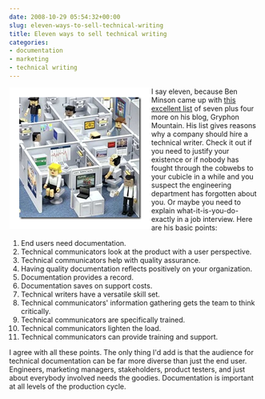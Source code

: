 ```yaml
---
date: 2008-10-29 05:54:32+00:00
slug: eleven-ways-to-sell-technical-writing
title: Eleven ways to sell technical writing
categories:
- documentation
- marketing
- technical writing
---
```


 
<img align="left" style="border:20px solid white" src="/images/cubicle.jpg">

I say eleven, because Ben Minson came up with [this excellent list](http://www.gryphonmountain.net/archives/techcomm/seven-reasons-your-company-needs-a-technical-communicator) of seven plus four more on his blog, Gryphon Mountain. His list gives reasons why a company should hire a technical writer. Check it out if you need to justify your existence or if nobody has fought through the cobwebs to your cubicle in a while and you suspect the engineering department has forgotten about you. Or maybe you need to explain what-it-is-you-do-exactly in a job interview. Here are his basic points:


1. End users need documentation.  
2. Technical communicators look at the product with a user perspective.  
3. Technical communicators help with quality assurance.  
4. Having quality documentation reflects positively on your organization.  
5. Documentation provides a record.  
6. Documentation saves on support costs.  
7. Technical writers have a versatile skill set.  
8. Technical communicators' information gathering gets the team to think critically.  
9. Technical communicators are specifically trained.  
10. Technical communicators lighten the load.  
11. Technical communicators can provide training and support.

I agree with all these points. The only thing I'd add is that the audience for technical documentation can be far more diverse than just the end user. Engineers, marketing managers, stakeholders, product testers, and just about everybody involved needs the goodies. Documentation is important at all levels of the production cycle.
